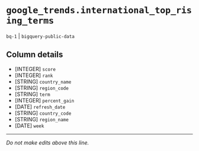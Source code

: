 # `google_trends.international_top_rising_terms`
`bq-1` | `bigquery-public-data`

## Column details
* [INTEGER]   `score`
* [INTEGER]   `rank`
* [STRING]    `country_name`
* [STRING]    `region_code`
* [STRING]    `term`
* [INTEGER]   `percent_gain`
* [DATE]      `refresh_date`
* [STRING]    `country_code`
* [STRING]    `region_name`
* [DATE]      `week`

-------------------------------------------------------------------------------
*Do not make edits above this line.*
